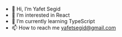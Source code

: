 - 👋 Hi, I’m Yafet Segid
- 👀 I’m interested in React
- 🌱 I’m currently learning TypeScript
- 📫 How to reach me yafetsegid@gmail.com

<!---
YafetSegid/YafetSegid is a ✨ special ✨ repository because its `README.md` (this file) appears on your GitHub profile.
You can click the Preview link to take a look at your changes.
--->
